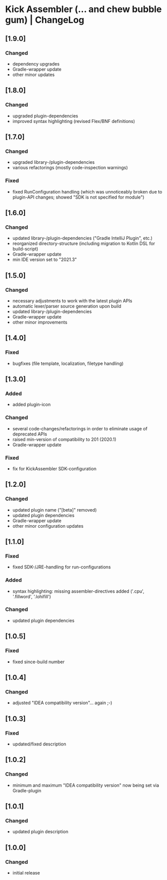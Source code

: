 # Kick Assembler (... and chew bubble gum) | ChangeLog

## [1.9.0]

### Changed
- dependency upgrades
- Gradle-wrapper update
- other minor updates

## [1.8.0]

### Changed
- upgraded plugin-dependencies
- improved syntax highlighting (revised Flex/BNF definitions)

## [1.7.0]

### Changed
- upgraded library-/plugin-dependencies
- various refactorings (mostly code-inspection warnings)

### Fixed
- fixed RunConfiguration handling (which was unnoticeably broken due to plugin-API changes; showed "SDK is not specified for module")

## [1.6.0]

### Changed
- updated library-/plugin-dependencies ("Gradle IntelliJ Plugin", etc.)
- reorganized directory-structure (including migration to Kotlin DSL for build-script)
- Gradle-wrapper update
- min IDE version set to "2021.3"

## [1.5.0]

### Changed
- necessary adjustments to work with the latest plugin APIs
- automatic lexer/parser source generation upon build
- updated library-/plugin-dependencies
- Gradle-wrapper update
- other minor improvements

## [1.4.0]

### Fixed
- bugfixes (file template, localization, filetype handling)

## [1.3.0]

### Added
- added plugin-icon

### Changed
- several code-changes/refactorings in order to eliminate usage of deprecated APIs
- raised min-version of compatibility to 201 (2020.1)
- Gradle-wrapper update

### Fixed
- fix for KickAssembler SDK-configuration

## [1.2.0]

### Changed
- updated plugin name ("[beta]" removed)
- updated plugin dependencies
- Gradle-wrapper update
- other minor configuration updates

## [1.1.0]

### Fixed
- fixed SDK-/JRE-handling for run-configurations

### Added
- syntax highlighting: missing assembler-directives added ('.cpu', '.fillword', '.lohifill')

### Changed
- updated plugin dependencies

## [1.0.5]

### Fixed
- fixed since-build number

## [1.0.4]

### Changed
- adjusted "IDEA compatibility version"... again ;-)

## [1.0.3]

### Fixed
- updated/fixed description

## [1.0.2]

### Changed
- minimum and maximum "IDEA compatibility version" now being set via Gradle-plugin

## [1.0.1]

### Changed
- updated plugin description

## [1.0.0]

### Changed
- initial release
